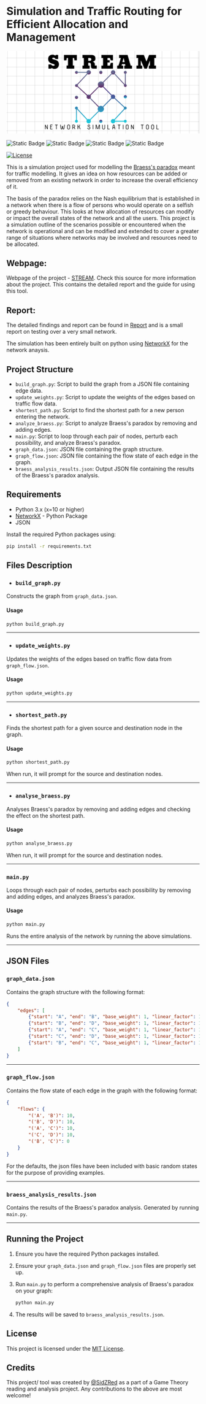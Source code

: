 # Simulation and Traffic Routing for Efficient Allocation and Management

![Project Logo](stream_logo.png)


![Static Badge](https://img.shields.io/badge/network_analysis-blue)
![Static Badge](https://img.shields.io/badge/game_theory-blue)
![Static Badge](https://img.shields.io/badge/braess_paradox-blue)
![Static Badge](https://img.shields.io/badge/simulation-blue)

[![License](https://img.shields.io/badge/license-MIT-green)](LICENSE)

This is a simulation project used for modelling the [Braess's paradox](https://en.wikipedia.org/wiki/Braess's_paradox) meant for traffic modelling. It gives an idea on how resources can be added or removed from an existing network in order to increase the overall efficiency of it.


The basis of the paradox relies on the Nash equilibrium that is established in a network when there is a flow of persons who would operate on a selfish or greedy behaviour. This looks at how allocation of resources can modify or impact the overall states of the network and all the users.
This project is a simulation outline of the scenarios possible or encountered when the network is operational and can be modified and extended to cover a greater range of situations where networks may be involved and resources need to be allocated. 

## Webpage:
Webpage of the project - [STREAM](https://sidzred.github.io/STREAM/). Check this source for more information about the project. This contains the detailed report and the guide for using this tool.

## Report: 
The detailed findings and report can be found in [Report](https://github.com/SidZRed/STREAM/blob/main/Braess_Paradox.pdf) and is a small report on testing over a very small network.


The simulation has been entirely built on python using [NetworkX](https://networkx.org/documentation/stable/index.html#) for the network anaysis.

## Project Structure

-   `build_graph.py`: Script to build the graph from a JSON file containing edge data.
-   `update_weights.py`: Script to update the weights of the edges based on traffic flow data.
-   `shortest_path.py`: Script to find the shortest path for a new person entering the network.
-   `analyze_braess.py`: Script to analyze Braess's paradox by removing and adding edges.
-   `main.py`: Script to loop through each pair of nodes, perturb each possibility, and analyze Braess's paradox.
-   `graph_data.json`: JSON file containing the graph structure.
-   `graph_flow.json`: JSON file containing the flow state of each edge in the graph.
-   `braess_analysis_results.json`: Output JSON file containing the results of the Braess's paradox analysis.

## Requirements

-   Python 3.x (x=10 or higher)
-   [NetworkX](https://networkx.org/documentation/stable/index.html#) - Python Package
-   JSON

Install the required Python packages using:

```bash
pip install -r requirements.txt
``` 

## Files Description

* ### `build_graph.py`

Constructs the graph from `graph_data.json`.

#### Usage

```bash
python build_graph.py
``` 
***

* ### `update_weights.py`

Updates the weights of the edges based on traffic flow data from `graph_flow.json`.

#### Usage

```bash
python update_weights.py
``` 
***

* ### `shortest_path.py`

Finds the shortest path for a given source and destination node in the graph.

#### Usage

```bash
python shortest_path.py
``` 

When run, it will prompt for the source and destination nodes.
***

* ### `analyse_braess.py`

Analyses Braess's paradox by removing and adding edges and checking the effect on the shortest path.

#### Usage

```bash
python analyse_braess.py
``` 

When run, it will prompt for the source and destination nodes.
***

### `main.py`

Loops through each pair of nodes, perturbs each possibility by removing and adding edges, and analyzes Braess's paradox.

#### Usage

```bash
python main.py
``` 
Runs the entire analysis of the network by running the above simulations.
***

## JSON Files

### `graph_data.json`

Contains the graph structure with the following format:
```json
{
    "edges": [
        {"start": "A", "end": "B", "base_weight": 1, "linear_factor": 1},
        {"start": "B", "end": "D", "base_weight": 1, "linear_factor": 1},
        {"start": "A", "end": "C", "base_weight": 1, "linear_factor": 1},
        {"start": "C", "end": "D", "base_weight": 1, "linear_factor": 1},
        {"start": "B", "end": "C", "base_weight": 1, "linear_factor": 1}
    ]
}
```
***

### `graph_flow.json`

Contains the flow state of each edge in the graph with the following format:

```json
{
    "flows": {
        "('A', 'B')": 10,
        "('B', 'D')": 10,
        "('A', 'C')": 10,
        "('C', 'D')": 10,
        "('B', 'C')": 0
    }
}
```

For the defaults, the json files have been included with basic random states for the purpose of providing examples.
***

### `braess_analysis_results.json`

Contains the results of the Braess's paradox analysis. Generated by running `main.py`.
***

## Running the Project

1.  Ensure you have the required Python packages installed.
2.  Ensure your `graph_data.json` and `graph_flow.json` files are properly set up.
3.  Run `main.py` to perform a comprehensive analysis of Braess's paradox on your graph:
    
    ```bash
    python main.py
    ``` 
    
5.  The results will be saved to `braess_analysis_results.json`.

## License

This project is licensed under the [MIT License](https://github.com/SidZRed/STREAM/blob/main/LICENSE).

## Credits
This project/ tool was created by [@SidZRed](https://github.com/SidZRed) as a part of a Game Theory reading and analysis project. Any contributions to the above are most welcome!
